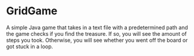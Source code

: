 # GridGame
A simple Java game that takes in a text file with a predetermined path and the game checks if you find the treasure. If so, you will see the amount of steps you took.
Otherwise, you will see whether you went off the board or got stuck in a loop.
